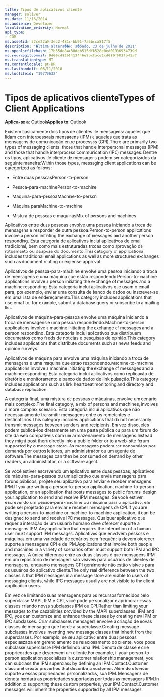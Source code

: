 ```yaml
---
title: Tipos de aplicativos cliente
manager: soliver
ms.date: 11/16/2014
ms.audience: Developer
localization_priority: Normal
api_type:
- COM
ms.assetid: 52ce22a9-3ec2-481c-bb91-7a5bcca817f5
description: '�ltima altera��o: s�bado, 23 de julho de 2011'
ms.openlocfilehash: 17b55de84c38deb515dfb528e0ed01306934739d
ms.sourcegitcommit: 9d60cd82b5413446e5bc8ace2cd689f683fb41a7
ms.translationtype: MT
ms.contentlocale: pt-BR
ms.lasthandoff: 06/11/2018
ms.locfileid: "19770632"
---
```

# <a name="types-of-client-applications"></a><span data-ttu-id="bafac-103">Tipos de aplicativos cliente</span><span class="sxs-lookup"><span data-stu-id="bafac-103">Types of Client Applications</span></span>

  
  
<span data-ttu-id="bafac-104">**Aplica-se a**: Outlook</span><span class="sxs-lookup"><span data-stu-id="bafac-104">**Applies to**: Outlook</span></span> 
  
<span data-ttu-id="bafac-105">Existem basicamente dois tipos de clientes de mensagens: aqueles que lidam com interpessoais mensagens (IPM) e aqueles que trata as mensagens de comunicação entre processos (CPI).</span><span class="sxs-lookup"><span data-stu-id="bafac-105">There are primarily two types of messaging clients: those that handle interpersonal messages (IPM) and those that handle interprocess communication (IPC) messages.</span></span> <span data-ttu-id="bafac-106">Dentre os tipos, aplicativos de cliente de mensagens podem ser categorizados da seguinte maneira:</span><span class="sxs-lookup"><span data-stu-id="bafac-106">Within those types, messaging client applications can be categorized as follows:</span></span>
  
- <span data-ttu-id="bafac-107">Entre duas pessoas</span><span class="sxs-lookup"><span data-stu-id="bafac-107">Person-to-person</span></span>
    
- <span data-ttu-id="bafac-108">Pessoa-para-machine</span><span class="sxs-lookup"><span data-stu-id="bafac-108">Person-to-machine</span></span>
    
- <span data-ttu-id="bafac-109">Máquina-para-pessoa</span><span class="sxs-lookup"><span data-stu-id="bafac-109">Machine-to-person</span></span>
    
- <span data-ttu-id="bafac-110">Máquina para</span><span class="sxs-lookup"><span data-stu-id="bafac-110">Machine-to-machine</span></span>
    
- <span data-ttu-id="bafac-111">Mistura de pessoas e máquinas</span><span class="sxs-lookup"><span data-stu-id="bafac-111">Mix of persons and machines</span></span>
    
<span data-ttu-id="bafac-112">Aplicativos entre duas pessoas envolve uma pessoa iniciando a troca de mensagens e responder de outra pessoa.</span><span class="sxs-lookup"><span data-stu-id="bafac-112">Person-to-person applications involve a person initiating the exchange of messages and another person responding.</span></span> <span data-ttu-id="bafac-113">Esta categoria de aplicativos inclui aplicativos de email tradicional, bem como mais estruturadas trocas como aprovação de roteamento ou despesa do documento.</span><span class="sxs-lookup"><span data-stu-id="bafac-113">This category of applications includes traditional email applications as well as more structured exchanges such as document routing or expense approval.</span></span>
  
<span data-ttu-id="bafac-114">Aplicativos de pessoa-para-machine envolve uma pessoa iniciando a troca de mensagens e uma máquina que estão respondendo.</span><span class="sxs-lookup"><span data-stu-id="bafac-114">Person-to-machine applications involve a person initiating the exchange of messages and a machine responding.</span></span> <span data-ttu-id="bafac-115">Esta categoria inclui aplicativos que usam o email para, por exemplo, enviar uma consulta de banco de dados ou inscrever-se em uma lista de endereçamento.</span><span class="sxs-lookup"><span data-stu-id="bafac-115">This category includes applications that use email to, for example, submit a database query or subscribe to a mailing list.</span></span>
  
<span data-ttu-id="bafac-116">Aplicativos de máquina-para-pessoa envolve uma máquina iniciando a troca de mensagens e uma pessoa respondendo.</span><span class="sxs-lookup"><span data-stu-id="bafac-116">Machine-to-person applications involve a machine initiating the exchange of messages and a person responding.</span></span> <span data-ttu-id="bafac-117">Esta categoria inclui aplicativos que distribuem documentos como feeds de notícias e pesquisas de opinião.</span><span class="sxs-lookup"><span data-stu-id="bafac-117">This category includes applications that distribute documents such as news feeds and opinion surveys.</span></span>
  
<span data-ttu-id="bafac-118">Aplicativos de máquina para envolve uma máquina iniciando a troca de mensagens e uma máquina que estão respondendo.</span><span class="sxs-lookup"><span data-stu-id="bafac-118">Machine-to-machine applications involve a machine initiating the exchange of messages and a machine responding.</span></span> <span data-ttu-id="bafac-119">Esta categoria inclui aplicativos como replicação de diretório e monitoramento e banco de dados de link pulsação.</span><span class="sxs-lookup"><span data-stu-id="bafac-119">This category includes applications such as link heartbeat monitoring and directory and database replication.</span></span>
  
<span data-ttu-id="bafac-120">A categoria final, uma mistura de pessoas e máquinas, envolve um cenário mais complexo.</span><span class="sxs-lookup"><span data-stu-id="bafac-120">The final category, a mix of persons and machines, involves a more complex scenario.</span></span> <span data-ttu-id="bafac-121">Esta categoria inclui aplicativos que não necessariamente transmitir mensagens entre os remetentes e destinatários.</span><span class="sxs-lookup"><span data-stu-id="bafac-121">This category includes applications that do not necessarily transmit messages between senders and recipients.</span></span> <span data-ttu-id="bafac-122">Em vez disso, eles podem publicá-los diretamente em uma pasta pública ou para um fórum do site da web compatíveis com um armazenamento de mensagens.</span><span class="sxs-lookup"><span data-stu-id="bafac-122">Instead they might post them directly into a public folder or to a web-site forum supported by a message store.</span></span> <span data-ttu-id="bafac-123">As mensagens podem ser consumidas por demanda por outros leitores, um administrador ou um agente de software.</span><span class="sxs-lookup"><span data-stu-id="bafac-123">The messages can then be consumed on demand by other readers, an administrator, or a software agent.</span></span>
  
<span data-ttu-id="bafac-124">Se você estiver escrevendo um aplicativo entre duas pessoas, aplicativos de máquina-para-pessoa ou um aplicativo que envia mensagens para fóruns públicos, projete seu aplicativo para enviar e receber mensagens IPM.</span><span class="sxs-lookup"><span data-stu-id="bafac-124">If you are writing a person-to-person application, machine-to-person application, or an application that posts messages to public forums, design your application to send and receive IPM messages.</span></span> <span data-ttu-id="bafac-125">Se você estiver escrevendo um pessoa-para-machine ou máquina para o aplicativo, ele pode ser projetado para enviar e receber mensagens de CPI.</span><span class="sxs-lookup"><span data-stu-id="bafac-125">If you are writing a person-to-machine or machine-to-machine application, it can be designed to send and receive IPC messages.</span></span> <span data-ttu-id="bafac-126">Qualquer aplicativo que requer a interação de um usuário humano deve oferecer suporte a mensagens IPM.</span><span class="sxs-lookup"><span data-stu-id="bafac-126">Any application that requires the interaction of a human user must support IPM messages.</span></span> <span data-ttu-id="bafac-127">Aplicativos que envolvem pessoas e máquinas em uma variedade de cenários com frequência devem oferecer suporte a mensagens CPI e de IPM.</span><span class="sxs-lookup"><span data-stu-id="bafac-127">Applications that involve both people and machines in a variety of scenarios often must support both IPM and IPC messages.</span></span> <span data-ttu-id="bafac-128">A única diferença entre as duas classes é que mensagens IPM em um repositório de mensagem são visíveis para usuários de clientes de mensagens, enquanto mensagens CPI geralmente não estão visíveis para os usuários do aplicativo cliente.</span><span class="sxs-lookup"><span data-stu-id="bafac-128">The only real difference between the two classes is that IPM messages in a message store are visible to users of messaging clients, while IPC messages usually are not visible to the client application users.</span></span> 
  
<span data-ttu-id="bafac-129">Em vez de limitando suas mensagens para os recursos fornecidos pelo superclasse MAPI, IPM e CPI, você pode personalizar e aprimorar essas classes criando novas subclasses IPM ou CPI.</span><span class="sxs-lookup"><span data-stu-id="bafac-129">Rather than limiting your messages to the capabilities provided by the MAPI superclasses, IPM and IPC, you can customize and enhance these classes by creating new IPM or IPC subclasses.</span></span> <span data-ttu-id="bafac-130">Criar subclasses mensagem envolve a criação de novas classes de mensagem que herde a superclasse.</span><span class="sxs-lookup"><span data-stu-id="bafac-130">Creating message subclasses involves inventing new message classes that inherit from the superclasses.</span></span> <span data-ttu-id="bafac-131">Por exemplo, se seu aplicativo entre duas pessoas especializada em gerenciamento de relacionamento do cliente, você pode subclasse superclasse IPM definindo uma IPM. Denota de classe e crie propriedades que descrevem um cliente.</span><span class="sxs-lookup"><span data-stu-id="bafac-131">For example, if your person-to-person application specializes in customer relationship management, you can subclass the IPM superclass by defining an IPM.Contact.Customer class and create properties that describe a customer.</span></span> <span data-ttu-id="bafac-132">Além de oferecer suporte a essas propriedades personalizadas, sua IPM. Mensagens de denota herdará as propriedades suportadas por todas as mensagens IPM.</span><span class="sxs-lookup"><span data-stu-id="bafac-132">In addition to supporting these custom properties, your IPM.Contact.Customer messages will inherit the properties supported by all IPM messages.</span></span>
  


